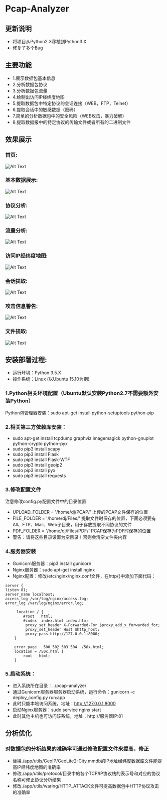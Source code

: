 # Pcap-Analyzer

## 更新说明
+ 将项目从Python2.X移植到Python3.X
+ 修复了多个Bug

## 主要功能
+ 1.展示数据包基本信息
+ 2.分析数据包协议
+ 3.分析数据包流量
+ 4.绘制出访问IP经纬度地图
+ 5.提取数据包中特定协议的会话连接（WEB，FTP，Telnet）
+ 6.提取会话中的敏感数据（密码）
+ 7.简单的分析数据包中的安全风险（WEB攻击，暴力破解）
+ 8.提取数据报中的特定协议的传输文件或者所有的二进制文件

## 效果展示
### 首页:
![Alt Text](https://github.com/HatBoy/Pcap-Analyzer/blob/master/images/index.png)

### 基本数据展示:
![Alt Text](https://github.com/HatBoy/Pcap-Analyzer/blob/master/images/basedata.png)

### 协议分析:
![Alt Text](https://github.com/HatBoy/Pcap-Analyzer/blob/master/images/protoanalyxer.png)

### 流量分析:
![Alt Text](https://github.com/HatBoy/Pcap-Analyzer/blob/master/images/flowanalyzer.png)

### 访问IP经纬度地图:
![Alt Text](https://github.com/HatBoy/Pcap-Analyzer/blob/master/images/ipmap.png)

### 会话提取:
![Alt Text](https://github.com/HatBoy/Pcap-Analyzer/blob/master/images/getdata.png)

### 攻击信息警告:
![Alt Text](https://github.com/HatBoy/Pcap-Analyzer/blob/master/images/attackinfo.png)

### 文件提取:
![Alt Text](https://github.com/HatBoy/Pcap-Analyzer/blob/master/images/getfiles.png)

## 安装部署过程:

+ 运行环境：Python 3.5.X
+ 操作系统：Linux (以Ubuntu 15.10为例)

### 1.Python相关环境配置（Ubuntu默认安装Python2.7不需要额外安装Python）
Python包管理器安装：sudo apt-get install python-setuptools python-pip

### 2.相关第三方依赖库安装：
+ sudo apt-get install tcpdump graphviz imagemagick python-gnuplot python-crypto python-pyx
+ sudo pip3 install scapy
+ sudo pip3 install Flask
+ sudo pip3 install Flask-WTF
+ sudo pip3 install geoip2
+ sudo pip3 install pyx
+ sudo pip3 install requests

### 3.修改配置文件
注意修改config.py配置文件中的目录位置
+ UPLOAD_FOLDER = '/home/dj/PCAP/'     上传的PCAP文件保存的位置
+ FILE_FOLDER = '/home/dj/Files/'      提取文件时保存的位置，下面必须要有All、FTP、Mail、Web子目录，用于存放提取不同协议的文件
+ PDF_FOLDER = '/home/dj/Files/PDF/'   PCAP保存为PDF时保存的位置
+ 警告：请将这些目录设置为空目录！否则会清空文件夹内容

### 4.服务器安装
+ Gunicorn服务器：pip3 install gunicorn
+ Nginx服务器：sudo apt-get install nginx
+ Nginx配置：修改/etc/nginx/nginx.conf文件，在http{}中添加下面代码：
```
server { 
listen 81; 
server_name localhost; 
access_log /var/log/nginx/access.log; 
error_log /var/log/nginx/error.log;

     location / {
        #root   html;
        #index  index.html index.htm;
         proxy_set_header X-Forwarded-For $proxy_add_x_forwarded_for;
         proxy_set_header Host $http_host;
         proxy_pass http://127.0.0.1:8000;
    }

    error_page   500 502 503 504  /50x.html;
    location = /50x.html {
        root   html;
    }
```

### 5.启动系统：
+ 进入系统所在目录：../pcap-analyzer
+ 通过Gunicorn服务器服务器启动系统，运行命令：gunicorn -c deploy_config.py run:app
+ 此时只能本地访问系统，地址：http://127.0.0.1:8000
+ 启动Nginx服务器：sudo service nginx start
+ 此时其他主机也可访问该系统，地址：http://服务器IP:81


## 分析优化
### 对数据包的分析结果的准确率可通过修改配置文件来提高，修正
+ 替换./app/utils/GeoIP/GeoLite2-City.mmdb的IP地址经纬度数据库文件能提高IP经纬度地图的准确率
+ 修改./app/utils/protocol/目录中的各个TCP/IP协议栈的表示号和对应的协议名称可修正协议分析结果
+ 修改./app/utils/waring/HTTP_ATTACK文件可提高数据包中HTTP协议攻击的准确率
